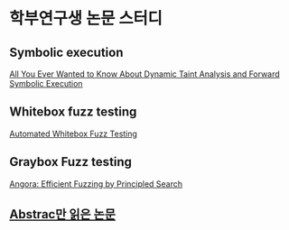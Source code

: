 # 학부연구생 논문 스터디

## Symbolic execution
[All You Ever Wanted to Know About Dynamic Taint Analysis and Forward Symbolic Execution](./1_Oakland10.md)

## Whitebox fuzz testing
[Automated Whitebox Fuzz Testing](./2_ndss2008.md)


## Graybox Fuzz testing
[Angora: Efficient Fuzzing by Principled Search](./3_chen2018angora.md)

## [Abstrac만 읽은 논문](./0_short.md)